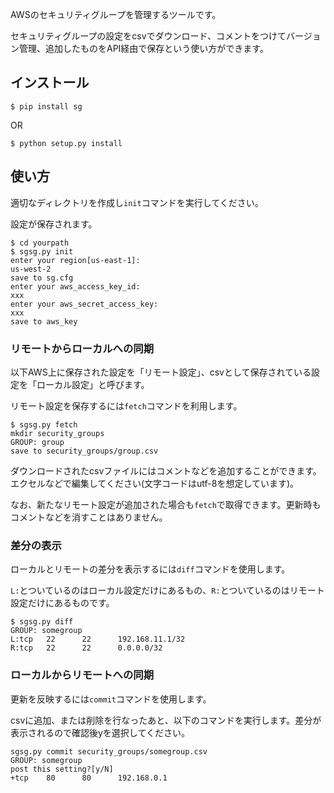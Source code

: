 AWSのセキュリティグループを管理するツールです。

セキュリティグループの設定をcsvでダウンロード、コメントをつけてバージョン管理、追加したものをAPI経由で保存という使い方ができます。

## インストール

```
$ pip install sg
```

OR

```
$ python setup.py install
```

## 使い方

適切なディレクトリを作成し`init`コマンドを実行してください。

設定が保存されます。

```
$ cd yourpath
$ sgsg.py init
enter your region[us-east-1]:
us-west-2
save to sg.cfg
enter your aws_access_key_id:
xxx
enter your aws_secret_access_key:
xxx
save to aws_key
```

### リモートからローカルへの同期

以下AWS上に保存された設定を「リモート設定」、csvとして保存されている設定を「ローカル設定」と呼びます。

リモート設定を保存するには`fetch`コマンドを利用します。

```
$ sgsg.py fetch
mkdir security_groups
GROUP: group
save to security_groups/group.csv
```

ダウンロードされたcsvファイルにはコメントなどを追加することができます。エクセルなどで編集してください(文字コードはutf-8を想定しています)。

なお、新たなリモート設定が追加された場合も`fetch`で取得できます。更新時もコメントなどを消すことはありません。


### 差分の表示

ローカルとリモートの差分を表示するには`diff`コマンドを使用します。

`L:`とついているのはローカル設定だけにあるもの、`R:`とついているのはリモート設定だけにあるものです。

```
$ sgsg.py diff
GROUP: somegroup
L:tcp   22      22      192.168.11.1/32
R:tcp   22      22      0.0.0.0/32
```

### ローカルからリモートへの同期

更新を反映するには`commit`コマンドを使用します。

csvに追加、または削除を行なったあと、以下のコマンドを実行します。差分が表示されるので確認後yを選択してください。

```
sgsg.py commit security_groups/somegroup.csv
GROUP: somegroup
post this setting?[y/N]
+tcp    80      80      192.168.0.1
```
